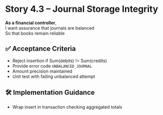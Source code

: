 # Story 4.3 – Journal Storage Integrity

**As a financial controller**,  
I want assurance that journals are balanced  
So that books remain reliable

## ✅ Acceptance Criteria
- Reject insertion if Sum(debits) != Sum(credits)
- Provide error code `UNBALANCED_JOURNAL`
- Amount precision maintained
- Unit test with failing unbalanced attempt

## 🛠 Implementation Guidance
- Wrap insert in transaction checking aggregated totals

